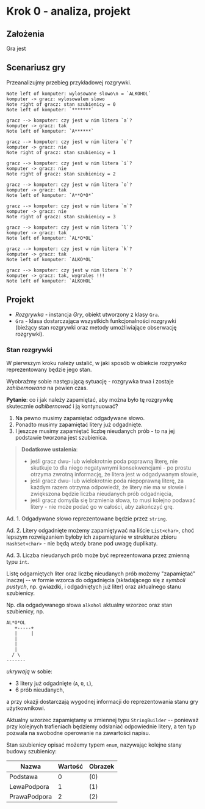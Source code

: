 # Krok 0 - analiza, projekt

## Założenia

Gra jest 

## Scenariusz gry

Przeanalizujmy przebieg przykładowej rozgrywki.

```sequence {theme="hand"}
Note left of komputer: wylosowane slowo\n = `ALKOHOL`
komputer -> gracz: wylosowalem slowo
Note right of gracz: stan szubienicy = 0
Note left of komputer: `*******`

gracz --> komputer: czy jest w nim litera `a`?
komputer -> gracz: tak
Note left of komputer: `A******`

gracz --> komputer: czy jest w nim litera `e`?
komputer -> gracz: nie
Note right of gracz: stan szubienicy = 1

gracz --> komputer: czy jest w nim litera `i`?
komputer -> gracz: nie
Note right of gracz: stan szubienicy = 2

gracz --> komputer: czy jest w nim litera `o`?
komputer -> gracz: tak
Note left of komputer: `A**O*O*`

gracz --> komputer: czy jest w nim litera `m`?
komputer -> gracz: nie
Note right of gracz: stan szubienicy = 3

gracz --> komputer: czy jest w nim litera `l`?
komputer -> gracz: tak
Note left of komputer: `AL*O*OL`

gracz --> komputer: czy jest w nim litera `k`?
komputer -> gracz: tak
Note left of komputer: `ALKO*OL`

gracz --> komputer: czy jest w nim litera `h`?
komputer -> gracz: tak, wygrales !!!
Note left of komputer: `ALKOHOL`
```


## Projekt

* _Rozgrywka_ - instancja _Gry_, obiekt utworzony z klasy `Gra`.
* `Gra` - klasa dostarczająca wszystkich funkcjonalności rozgrywki (bieżący stan rozgrywki oraz metody umożliwiające obserwację rozgrywki).

### Stan rozgrywki

W pierwszym kroku należy ustalić, w jaki sposób w obiekcie _rozgrywka_ reprezentowany będzie jego stan.

Wyobraźmy sobie następującą sytuację - rozgrywka trwa i zostaje _zahibernowana_ na pewien czas.

**Pytanie**: co i jak należy zapamiętać, aby można było tę rozgrywkę skutecznie _odhibernować_ i ją kontynuować?

1. Na pewno musimy zapamiętać odgadywane słowo.
2. Ponadto musimy zapamiętać litery już odgadnięte.
3. I jeszcze musimy zapamiętać liczbę nieudanych prób - to na jej podstawie tworzona jest szubienica.

> **Dodatkowe ustalenia**:
>* jeśli gracz dwu- lub wielokrotnie poda poprawną literę, nie skutkuje to dla niego negatywnymi konsekwencjami - po prostu otrzyma zwrotną informację, że litera jest w odgadywanym słowie,
>* jeśli gracz dwu- lub wielokrotnie poda niepoprawną literę, za każdym razem otrzyma odpowiedź, że litery nie ma w słowie i zwiększona będzie liczba nieudanych prób odgadnięcia,
>* jeśli gracz domyśla się brzmienia słowa, to musi kolejno podawać litery - nie może podać go w całości, aby zakończyć grę.

Ad. 1. Odgadywane słowo reprezentowane będzie przez `string`.

Ad. 2. Litery odgadnięte możemy zapamiętywać na liście `List<char>`, choć lepszym rozwiązaniem byłoby ich zapamiętanie w strukturze zbioru `HashSet<char>` - nie będą wtedy brane pod uwagę duplikaty.

Ad. 3. Liczba nieudanych prób może być reprezentowana przez zmienną typu `int`.

Listę odgarniętych liter oraz liczbę nieudanych prób możemy "zapamiętać" inaczej -- w formie wzorca do odgadnięcia (składającego się z _symboli pustych_, np. gwiazdki, i odgadniętych już liter) oraz aktualnego stanu szubienicy.

Np. dla odgadywanego słowa `alkohol` aktualny wzorzec oraz stan szubienicy, np.

```console
AL*O*OL
   +-----+
   |     |
   |
   |
   |
  / \
-------
```

_ukrywają_ w sobie:

* 3 litery już odgadnięte (`A`, `O`, `L`),
* 6 prób nieudanych,

a przy okazji dostarczają wygodnej informacji do reprezentowania stanu gry użytkownikowi.

Aktualny wzorzec zapamiętamy w zmiennej typu `StringBuilder` -- ponieważ przy kolejnych trafieniach będziemy odsłaniać odpowiednie litery, a ten typ pozwala na swobodne operowanie na zawartości napisu.

Stan szubienicy opisać możemy typem `enum`, nazywając kolejne stany budowy szubienicy:

| Nazwa    | Wartość | Obrazek |
|----------|---------|---------|
| Podstawa | 0       | (0) |
| LewaPodpora | 1 | (1) |
| PrawaPodpora | 2 | (2) |

